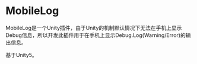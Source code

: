 # MobileLog

MobileLog是一个Unity插件，由于Unity的机制默认情况下无法在手机上显示Debug信息，所以开发此插件用于在手机上显示Debug.Log(Warning/Error)的输出信息。

基于Unity5。
